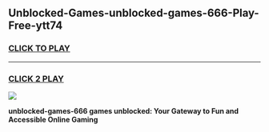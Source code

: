 
## Unblocked-Games-unblocked-games-666-Play-Free-ytt74
<h3>
<a href="https://premium76.site?title=unblocked-games-666&ref=22A">CLICK TO PLAY</a></h3>
<hr>

<h3>
<a href="https://premium76.site?title=unblocked-games-666&ref=22A">CLICK 2 PLAY</a>
  
</h3>

<a href="https://premium76.site?title=unblocked-games-666&ref=22A"><img src="https://clearcache.store/games.png"></a>


**unblocked-games-666 games unblocked: Your Gateway to Fun and Accessible Online Gaming**
